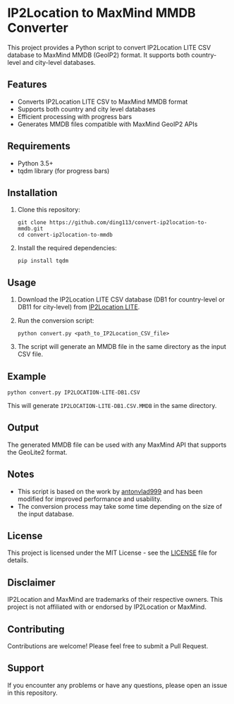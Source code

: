 # IP2Location to MaxMind MMDB Converter

This project provides a Python script to convert IP2Location LITE CSV database to MaxMind MMDB (GeoIP2) format. It supports both country-level and city-level databases.

## Features

- Converts IP2Location LITE CSV to MaxMind MMDB format
- Supports both country and city level databases
- Efficient processing with progress bars
- Generates MMDB files compatible with MaxMind GeoIP2 APIs

## Requirements

- Python 3.5+
- tqdm library (for progress bars)

## Installation

1. Clone this repository:
   ```
   git clone https://github.com/ding113/convert-ip2location-to-mmdb.git
   cd convert-ip2location-to-mmdb
   ```

2. Install the required dependencies:
   ```
   pip install tqdm
   ```

## Usage

1. Download the IP2Location LITE CSV database (DB1 for country-level or DB11 for city-level) from [IP2Location LITE](https://lite.ip2location.com/ip2location-lite).

2. Run the conversion script:
   ```
   python convert.py <path_to_IP2Location_CSV_file>
   ```

3. The script will generate an MMDB file in the same directory as the input CSV file.

## Example

```
python convert.py IP2LOCATION-LITE-DB1.CSV
```

This will generate `IP2LOCATION-LITE-DB1.CSV.MMDB` in the same directory.

## Output

The generated MMDB file can be used with any MaxMind API that supports the GeoLite2 format.

## Notes

- This script is based on the work by [antonvlad999](https://github.com/antonvlad999/convert-ip2location-geolite2) and has been modified for improved performance and usability.
- The conversion process may take some time depending on the size of the input database.

## License

This project is licensed under the MIT License - see the [LICENSE](LICENSE) file for details.

## Disclaimer

IP2Location and MaxMind are trademarks of their respective owners. This project is not affiliated with or endorsed by IP2Location or MaxMind.

## Contributing

Contributions are welcome! Please feel free to submit a Pull Request.

## Support

If you encounter any problems or have any questions, please open an issue in this repository.
